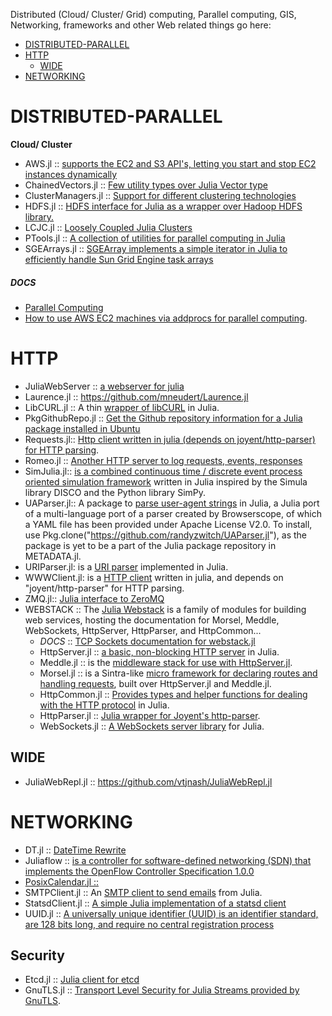 Distributed (Cloud/ Cluster/ Grid) computing, Parallel computing, GIS, Networking, frameworks and other Web related things go here:

* [DISTRIBUTED-PARALLEL](#distributed-parallel) 
* [HTTP](#http)
   * [WIDE](#wide)
* [NETWORKING](#networking)


# DISTRIBUTED-PARALLEL
**Cloud/ Cluster**
* AWS.jl :: [supports the EC2 and S3 API's, letting you start and stop EC2 instances dynamically](https://github.com/amitmurthy/AWS.jl)
* ChainedVectors.jl :: [Few utility types over Julia Vector type](https://github.com/tanmaykm/ChainedVectors.jl)
* ClusterManagers.jl :: [Support for different clustering technologies](https://github.com/nlhepler/ClusterManagers.jl)
* HDFS.jl :: [HDFS interface for Julia as a wrapper over Hadoop HDFS library.](https://github.com/tanmaykm/HDFS.jl)
* LCJC.jl :: [Loosely Coupled Julia Clusters](https://github.com/amitmurthy/LCJC.jl)
* PTools.jl :: [A collection of utilities for parallel computing in Julia](https://github.com/amitmurthy/PTools.jl)
* SGEArrays.jl :: [SGEArray implements a simple iterator in Julia to efficiently handle Sun Grid Engine task arrays](https://github.com/davidavdav/SGEArrays.jl)

##### DOCS
* [Parallel Computing](http://docs.julialang.org/en/latest/manual/parallel-computing/)
* [How to use AWS EC2 machines via addprocs for parallel computing](http://docs.julialang.org/en/latest/stdlib/base/#parallel-computing).



# HTTP 
* JuliaWebServer :: [a webserver for julia](https://github.com/chzyer/JuliaWebServer)
* Laurence.jl :: https://github.com/mneudert/Laurence.jl
* LibCURL.jl :: A thin [wrapper of libCURL](https://github.com/amitmurthy/LibCURL.jl) in Julia.
* PkgGithubRepo.jl :: [Get the Github repository information for a Julia package installed in Ubuntu](https://github.com/thiruk/PkgGithubRepo.jl)
* Requests.jl:: [Http client written in julia (depends on joyent/http-parser) for HTTP parsing](https://github.com/loladiro/Requests.jl). 
* Romeo.jl :: [Another HTTP server to log requests, events, responses](https://github.com/mneudert/Romeo.jl)
* SimJulia.jl:: [ is a combined continuous time / discrete event process oriented simulation framework](https://github.com/BenLauwens/SimJulia.jl) written in Julia inspired by the Simula library DISCO and the Python library SimPy.
* UAParser.jl:: A package to [parse user-agent strings](https://github.com/randyzwitch/UAParser.jl) in Julia, a Julia port of a multi-language port of a parser created by Browserscope, of which a YAML file has been provided under Apache License V2.0. To install, use Pkg.clone("https://github.com/randyzwitch/UAParser.jl"), as the package is yet to be a part of the Julia package repository in METADATA.jl.
* URIParser.jl: is a [URI parser](https://github.com/loladiro/URIParser.jl) implemented in Julia.
* WWWClient.jl: is a [HTTP client](https://github.com/loladiro/WWWClient.jl) written in julia, and depends on "joyent/http-parser" for HTTP parsing. 
* ZMQ.jl:: [Julia interface to ZeroMQ](https://github.com/JuliaLang/ZMQ.jl)
* WEBSTACK :: The [Julia Webstack](http://juliawebstack.org) is a family of modules for building web services, hosting the documentation for Morsel, Meddle, WebSockets, HttpServer, HttpParser, and HttpCommon...
   * *DOCS* :: [TCP Sockets documentation for webstack.jl](http://blog.leahhanson.us/using-tcp-sockets-in-julia.html)
   * HttpServer.jl :: [a basic, non-blocking HTTP server](https://github.com/JuliaLang/HttpServer.jl) in Julia.
   * Meddle.jl :: is the [ middleware stack for use with HttpServer.jl](https://github.com/JuliaLang/Meddle.jl).
   * Morsel.jl :: is a Sintra-like [micro framework for declaring routes and handling requests](https://github.com/JuliaLang/Morsel.jl), built over HttpServer.jl and Meddle.jl.
   * HttpCommon.jl :: [Provides types and helper functions for dealing with the HTTP protocol](https://github.com/JuliaLang/HttpCommon.jl) in Julia.
   * HttpParser.jl :: [Julia wrapper for Joyent's http-parser](https://github.com/JuliaLang/HttpParser.jl).
   * WebSockets.jl :: [A WebSockets server library](https://github.com/JuliaLang/WebSockets.jl) for Julia.

## WIDE
* JuliaWebRepl.jl :: https://github.com/vtjnash/JuliaWebRepl.jl


# NETWORKING
* DT.jl :: [DateTime Rewrite](https://github.com/karbarcca/DT.jl)
* Juliaflow :: [is a controller for software-defined networking (SDN) that implements the OpenFlow Controller Specification 1.0.0](https://github.com/pchronz/juliaflow)
* [PosixCalendar.jl ::](https://github.com/dejakaymac/PosixCalendar.jl)
* SMTPClient.jl :: An [SMTP client to send emails](https://github.com/aviks/SMTPClient.jl) from Julia.
* StatsdClient.jl :: [A simple Julia implementation of a statsd client](https://github.com/forio/StatsdClient.jl)
* UUID.jl :: [A universally unique identifier (UUID) is an identifier standard, are 128 bits long, and require no central registration process](https://github.com/forio/UUID.jl)

## Security
* Etcd.jl :: [Julia client for etcd](https://github.com/rened/Etcd.jl)
* GnuTLS.jl :: [Transport Level Security for Julia Streams provided by GnuTLS](https://github.com/loladiro/GnuTLS.jl).

